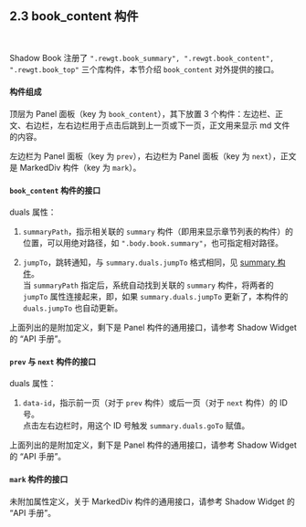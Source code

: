 2.3 book_content 构件
----------------

&nbsp;

Shadow Book 注册了 `".rewgt.book_summary", ".rewgt.book_content", ".rewgt.book_top"` 三个库构件，本节介绍 `book_content` 对外提供的接口。

#### 构件组成

顶层为 Panel 面板（key 为 `book_content`），其下放置 3 个构件：左边栏、正文、右边栏，左右边栏用于点击后跳到上一页或下一页，正文用来显示 md 文件的内容。

左边栏为 Panel 面板（key 为 `prev`），右边栏为 Panel 面板（key 为 `next`），正文是 MarkedDiv 构件（key 为 `mark`）。

#### `book_content` 构件的接口

duals 属性：

1. `summaryPath`，指示相关联的 `summary` 构件（即用来显示章节列表的构件）的位置，可以用绝对路径，如 `".body.book.summary"`，也可指定相对路径。

2. `jumpTo`，跳转通知，与 `summary.duals.jumpTo` 格式相同，见  [summary 构件](#2.2.!list)。   
当 `summaryPath` 指定后，系统自动找到关联的 `summary` 构件，将两者的 `jumpTo` 属性连接起来，即，如果 `summary.duals.jumpTo` 更新了，本构件的 `duals.jumpTo` 也自动更新。

上面列出的是附加定义，剩下是 Panel 构件的通用接口，请参考 Shadow Widget 的 “API 手册”。

#### `prev` 与 `next` 构件的接口

duals 属性：

1. `data-id`，指示前一页（对于 `prev` 构件）或后一页（对于 `next` 构件）的 ID 号。   
点击左右边栏时，用这个 ID 号触发 `summary.duals.goTo` 赋值。

上面列出的是附加定义，剩下是 Panel 构件的通用接口，请参考 Shadow Widget 的 “API 手册”。

#### `mark` 构件的接口

未附加属性定义，关于 MarkedDiv 构件的通用接口，请参考 Shadow Widget 的 “API 手册”。

&nbsp;
